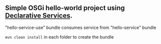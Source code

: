 ## Simple OSGi hello-world project using [Declarative Services](https://enroute.osgi.org/FAQ/300-declarative-services.html).
  
"hello-service-use" bundle consumes service from "hello-service" bundle    
  
`mvn clean install` in each folder to create the bundle